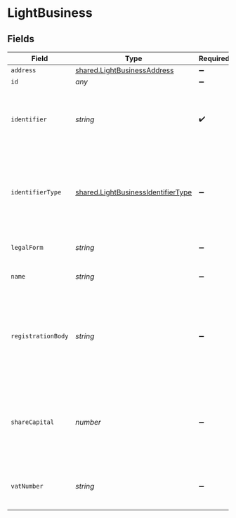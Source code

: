 # LightBusiness


## Fields

| Field                                                                                                      | Type                                                                                                       | Required                                                                                                   | Description                                                                                                |
| ---------------------------------------------------------------------------------------------------------- | ---------------------------------------------------------------------------------------------------------- | ---------------------------------------------------------------------------------------------------------- | ---------------------------------------------------------------------------------------------------------- |
| `address`                                                                                                  | [shared.LightBusinessAddress](../../../sdk/models/shared/lightbusinessaddress.md)                          | :heavy_minus_sign:                                                                                         | N/A                                                                                                        |
| `id`                                                                                                       | *any*                                                                                                      | :heavy_minus_sign:                                                                                         | N/A                                                                                                        |
| `identifier`                                                                                               | *string*                                                                                                   | :heavy_check_mark:                                                                                         | Legal identifier of the business, such as its SIRET in France.                                             |
| `identifierType`                                                                                           | [shared.LightBusinessIdentifierType](../../../sdk/models/shared/lightbusinessidentifiertype.md)            | :heavy_minus_sign:                                                                                         | Type of legal business identifier of the business, such as the SIRET in France.                            |
| `legalForm`                                                                                                | *string*                                                                                                   | :heavy_minus_sign:                                                                                         | Legal form of the business.                                                                                |
| `name`                                                                                                     | *string*                                                                                                   | :heavy_minus_sign:                                                                                         | Legal name of the business.                                                                                |
| `registrationBody`                                                                                         | *string*                                                                                                   | :heavy_minus_sign:                                                                                         | Name of the national organization where the business is registered. For example the RCS of Paris in France |
| `shareCapital`                                                                                             | *number*                                                                                                   | :heavy_minus_sign:                                                                                         | The part of the capital of a company that comes from the issue of shares, in cents.                        |
| `vatNumber`                                                                                                | *string*                                                                                                   | :heavy_minus_sign:                                                                                         | The VAT number of the business, if European                                                                |